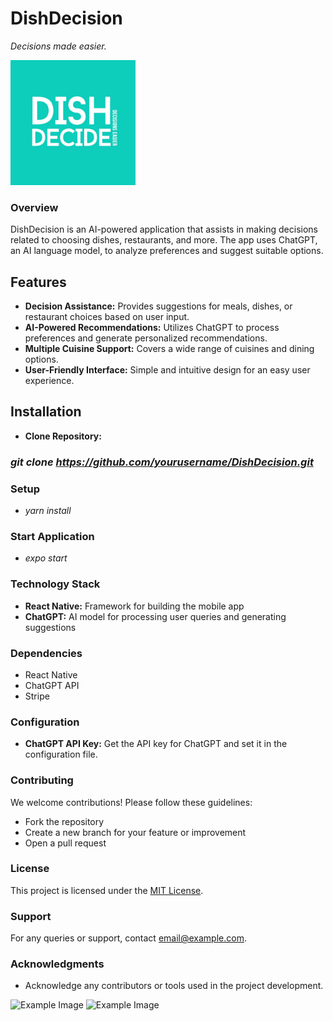 # DishDecision
*Decisions made easier.*

<img src="https://github.com/mahirahmed691/Dishision/blob/main/assets/logo4.png" alt="Example Image" width="200" />

### Overview

DishDecision is an AI-powered application that assists in making decisions related to choosing dishes, restaurants, and more. The app uses ChatGPT, an AI language model, to analyze preferences and suggest suitable options.

## Features

- **Decision Assistance:** Provides suggestions for meals, dishes, or restaurant choices based on user input.
- **AI-Powered Recommendations:** Utilizes ChatGPT to process preferences and generate personalized recommendations.
- **Multiple Cuisine Support:** Covers a wide range of cuisines and dining options.
- **User-Friendly Interface:** Simple and intuitive design for an easy user experience.

## Installation
- **Clone Repository:**
### *git clone https://github.com/yourusername/DishDecision.git*

### Setup
- *yarn install*

### Start Application
- *expo start*
### Technology Stack

- **React Native:** Framework for building the mobile app
- **ChatGPT:** AI model for processing user queries and generating suggestions

### Dependencies

- React Native
- ChatGPT API
- Stripe
  
### Configuration

- **ChatGPT API Key:** Get the API key for ChatGPT and set it in the configuration file.

### Contributing

We welcome contributions! Please follow these guidelines:
- Fork the repository
- Create a new branch for your feature or improvement
- Open a pull request

### License

This project is licensed under the [MIT License](link-to-license).

### Support

For any queries or support, contact [email@example.com](mailto:email@example.com).

### Acknowledgments

- Acknowledge any contributors or tools used in the project development.

<img src="https://media.licdn.com/dms/image/C4E03AQHtqec7iPC0XQ/profile-displayphoto-shrink_400_400/0/1656085518557?e=1704931200&v=beta&t=9zwk4-7giJLHcRSOcrZsG1ea5Y5fkHP5bD5FXYQ7LX8" alt="Example Image" width="300" />
<img src="https://media.licdn.com/dms/image/C5603AQHrZrhA1Us7qA/profile-displayphoto-shrink_800_800/0/1517398677029?e=1704931200&v=beta&t=Ja7jfPIwnFbgBVfD-_yl4PaLEqI5mfjXgRtLVEz13D4" alt="Example Image" width="300" />
